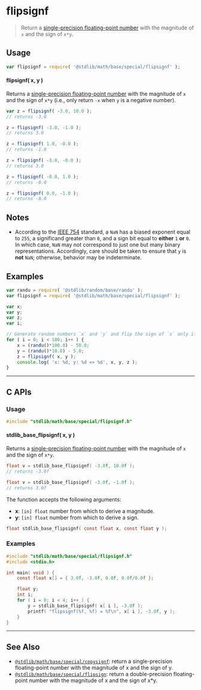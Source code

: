 <!--

@license Apache-2.0

Copyright (c) 2021 The Stdlib Authors.

Licensed under the Apache License, Version 2.0 (the "License");
you may not use this file except in compliance with the License.
You may obtain a copy of the License at

   http://www.apache.org/licenses/LICENSE-2.0

Unless required by applicable law or agreed to in writing, software
distributed under the License is distributed on an "AS IS" BASIS,
WITHOUT WARRANTIES OR CONDITIONS OF ANY KIND, either express or implied.
See the License for the specific language governing permissions and
limitations under the License.

-->

# flipsignf

> Return a [single-precision floating-point number][ieee754] with the magnitude of `x` and the sign of `x*y`.

<section class="usage">

## Usage

```javascript
var flipsignf = require( '@stdlib/math/base/special/flipsignf' );
```

#### flipsignf( x, y )

Returns a [single-precision floating-point number][ieee754] with the magnitude of `x` and the sign of `x*y` (i.e., only return `-x` when `y` is a negative number).

```javascript
var z = flipsignf( -3.0, 10.0 );
// returns -3.0

z = flipsignf( -3.0, -1.0 );
// returns 3.0

z = flipsignf( 1.0, -0.0 );
// returns -1.0

z = flipsignf( -3.0, -0.0 );
// returns 3.0

z = flipsignf( -0.0, 1.0 );
// returns -0.0

z = flipsignf( 0.0, -1.0 );
// returns -0.0
```

</section>

<!-- /.usage -->

<section class="notes">

## Notes

-   According to the [IEEE 754][ieee754] standard, a `NaN` has a biased exponent equal to `255`, a significand greater than `0`, and a sign bit equal to **either** `1` **or** `0`. In which case, `NaN` may not correspond to just one but many binary representations. Accordingly, care should be taken to ensure that `y` is **not** `NaN`; otherwise, behavior may be indeterminate.

</section>

<!-- /.notes -->

<section class="examples">

## Examples

<!-- eslint no-undef: "error" -->

```javascript
var randu = require( '@stdlib/random/base/randu' );
var flipsignf = require( '@stdlib/math/base/special/flipsignf' );

var x;
var y;
var z;
var i;

// Generate random numbers `x` and `y` and flip the sign of `x` only if `y` is negative...
for ( i = 0; i < 100; i++ ) {
    x = (randu()*100.0) - 50.0;
    y = (randu()*10.0) - 5.0;
    z = flipsignf( x, y );
    console.log( 'x: %d, y: %d => %d', x, y, z );
}
```

</section>

<!-- /.examples -->

<!-- C interface documentation. -->

* * *

<section class="c">

## C APIs

<!-- Section to include introductory text. Make sure to keep an empty line after the intro `section` element and another before the `/section` close. -->

<section class="intro">

</section>

<!-- /.intro -->

<!-- C usage documentation. -->

<section class="usage">

### Usage

```c
#include "stdlib/math/base/special/flipsignf.h"
```

#### stdlib_base_flipsignf( x, y )

Returns a [single-precision floating-point number][ieee754] with the magnitude of `x` and the sign of `x*y`.

```c
float v = stdlib_base_flipsignf( -3.0f, 10.0f );
// returns -3.0f

float v = stdlib_base_flipsignf( -3.0f, -1.0f );
// returns 3.0f
```

The function accepts the following arguments:

-   **x**: `[in] float` number from which to derive a magnitude.
-   **y**: `[in] float` number from which to derive a sign.

```c
float stdlib_base_flipsignf( const float x, const float y );
```

</section>

<!-- /.usage -->

<!-- C API usage notes. Make sure to keep an empty line after the `section` element and another before the `/section` close. -->

<section class="notes">

</section>

<!-- /.notes -->

<!-- C API usage examples. -->

<section class="examples">

### Examples

```c
#include "stdlib/math/base/special/flipsignf.h"
#include <stdio.h>

int main( void ) {
    const float x[] = { 3.0f, -3.0f, 0.0f, 0.0f/0.0f };

    float y;
    int i;
    for ( i = 0; i < 4; i++ ) {
        y = stdlib_base_flipsignf( x[ i ], -3.0f );
        printf( "flipsignf(%f, %f) = %f\n", x[ i ], -3.0f, y );
    }
}
```

</section>

<!-- /.examples -->

</section>

<!-- /.c -->

<!-- Section for related `stdlib` packages. Do not manually edit this section, as it is automatically populated. -->

<section class="related">

* * *

## See Also

-   <span class="package-name">[`@stdlib/math/base/special/copysignf`][@stdlib/math/base/special/copysignf]</span><span class="delimiter">: </span><span class="description">return a single-precision floating-point number with the magnitude of x and the sign of y.</span>
-   <span class="package-name">[`@stdlib/math/base/special/flipsign`][@stdlib/math/base/special/flipsign]</span><span class="delimiter">: </span><span class="description">return a double-precision floating-point number with the magnitude of x and the sign of x*y.</span>

</section>

<!-- /.related -->

<!-- Section for all links. Make sure to keep an empty line after the `section` element and another before the `/section` close. -->

<section class="links">

[ieee754]: https://en.wikipedia.org/wiki/IEEE_754-1985

<!-- <related-links> -->

[@stdlib/math/base/special/copysignf]: https://github.com/stdlib-js/stdlib/tree/develop/lib/node_modules/%40stdlib/math/base/special/copysignf

[@stdlib/math/base/special/flipsign]: https://github.com/stdlib-js/stdlib/tree/develop/lib/node_modules/%40stdlib/math/base/special/flipsign

<!-- </related-links> -->

</section>

<!-- /.links -->
